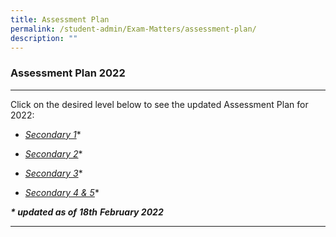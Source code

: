 ```yaml
---
title: Assessment Plan
permalink: /student-admin/Exam-Matters/assessment-plan/
description: ""
---
```


### **Assessment Plan 2022**

---------------------------------------------------------------------------
Click on the desired level below to see the updated Assessment Plan for 2022:

*   [_Secondary 1_](https://drive.google.com/file/d/1tVRxvXeP1kZ-9kmMPrBna0YEOP_7UKqg/view?usp=sharing)\*
    
*   [_Secondary 2_](https://drive.google.com/file/d/1C_munWxsyrmZO_oE_o6TU7cFBCuoI-vN/view?usp=sharing)\*
    
*   [_Secondary 3_](https://drive.google.com/file/d/1uRGHtsZa55krvmCd6msyIfg0SnjTenkS/view?usp=sharing)\*
    
*   [_Secondary 4 & 5_](https://drive.google.com/file/d/1CqYP3ZXaM87_QLwkvi4Gl1_Hrtlwceul/view?usp=sharing)\*

_**\* updated as of**_ _**18th**_ _**February 2022**_

---------------------------------------------------------------------------